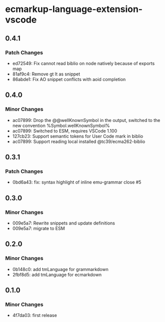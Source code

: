 # ecmarkup-language-extension-vscode

## 0.4.1

### Patch Changes

- ed72549: Fix cannot read biblio on node natively because of exports map
- 81af9c4: Remove gt lt as snippet
- 86abde1: Fix AO snippet conflicts with aoid completion

## 0.4.0

### Minor Changes

- ac07899: Drop the @@wellKnownSymbol in the output, switched to the new convention %Symbol.wellKnownSymbol%
- ac07899: Switched to ESM, requires VSCode 1.100
- 127cb23: Support semantic tokens for User Code mark in biblio
- ac07899: Support reading local installed @tc39/ecma262-biblio

## 0.3.1

### Patch Changes

- 0bd6a43: fix: syntax highlight of inline emu-grammar close #5

## 0.3.0

### Minor Changes

- 009e5a7: Rewrite snippets and update definitions
- 009e5a7: migrate to ESM

## 0.2.0

### Minor Changes

- 0b148c0: add tmLanguage for grammarkdown
- 2fbf8d5: add tmLanguage for ecmarkdown

## 0.1.0

### Minor Changes

- 4f7da03: first release
